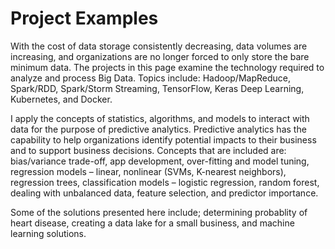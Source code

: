 # Project Examples


With the cost of data storage consistently decreasing, data volumes are increasing, and organizations 
are no longer forced to only store the bare minimum data. The projects in this page examine the technology 
required to analyze and process Big Data. Topics include: Hadoop/MapReduce, Spark/RDD, Spark/Storm Streaming, 
TensorFlow, Keras Deep Learning, Kubernetes, and Docker. 

I apply the concepts of statistics, algorithms, and models to interact with 
data for the purpose of predictive analytics. Predictive analytics has the capability to help organizations 
identify potential impacts to their business and to support business decisions. Concepts that are included 
are: bias/variance trade-off, app development, over-fitting and model tuning, regression models – linear, nonlinear 
(SVMs, K-nearest neighbors), regression trees, classification models – logistic regression, random forest, 
dealing with unbalanced data, feature selection, and predictor importance.

Some of the solutions presented here include; determining probablity of heart disease, creating a data lake for a small business, 
and machine learning solutions.
